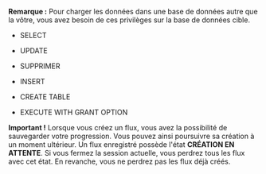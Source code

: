 **Remarque :** Pour charger les données dans une base de données autre que la vôtre, vous avez besoin de ces privilèges sur la base de données cible.

-   SELECT

-   UPDATE

-   SUPPRIMER

-   INSERT

-   CREATE TABLE

-   EXECUTE WITH GRANT OPTION

**Important !** Lorsque vous créez un flux, vous avez la possibilité de sauvegarder votre progression. Vous pouvez ainsi poursuivre sa création à un moment ultérieur. Un flux enregistré possède l'état **CRÉATION EN ATTENTE**. Si vous fermez la session actuelle, vous perdrez tous les flux avec cet état. En revanche, vous ne perdrez pas les flux déjà créés.
